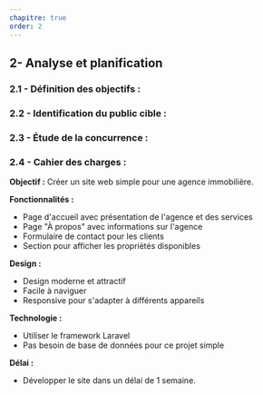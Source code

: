 ```yaml
---
chapitre: true
order: 2
---
```


## 2- Analyse et planification

### 2.1 - Définition des objectifs :

### 2.2 - Identification du public cible :

### 2.3 - Étude de la concurrence :

### 2.4 - Cahier des charges :
**Objectif :** Créer un site web simple pour une agence immobilière.

**Fonctionnalités :**
* Page d'accueil avec présentation de l'agence et des services
* Page "À propos" avec informations sur l'agence
* Formulaire de contact pour les clients
* Section pour afficher les propriétés disponibles

**Design :**
* Design moderne et attractif
* Facile à naviguer
* Responsive pour s'adapter à différents appareils

**Technologie :**
* Utiliser le framework Laravel
* Pas besoin de base de données pour ce projet simple

**Délai :**
* Développer le site dans un délai de 1 semaine.

